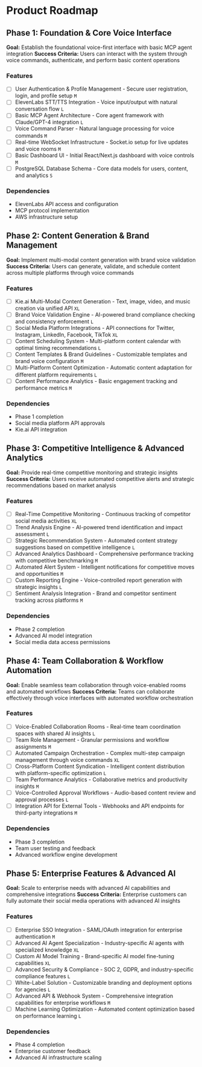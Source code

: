 # Product Roadmap

## Phase 1: Foundation & Core Voice Interface

**Goal:** Establish the foundational voice-first interface with basic MCP agent integration
**Success Criteria:** Users can interact with the system through voice commands, authenticate, and perform basic content operations

### Features

- [ ] User Authentication & Profile Management - Secure user registration, login, and profile setup `M`
- [ ] ElevenLabs STT/TTS Integration - Voice input/output with natural conversation flow `L`
- [ ] Basic MCP Agent Architecture - Core agent framework with Claude/GPT-4 integration `L`
- [ ] Voice Command Parser - Natural language processing for voice commands `M`
- [ ] Real-time WebSocket Infrastructure - Socket.io setup for live updates and voice rooms `M`
- [ ] Basic Dashboard UI - Initial React/Next.js dashboard with voice controls `M`
- [ ] PostgreSQL Database Schema - Core data models for users, content, and analytics `S`

### Dependencies

- ElevenLabs API access and configuration
- MCP protocol implementation
- AWS infrastructure setup

## Phase 2: Content Generation & Brand Management

**Goal:** Implement multi-modal content generation with brand voice validation
**Success Criteria:** Users can generate, validate, and schedule content across multiple platforms through voice commands

### Features

- [ ] Kie.ai Multi-Modal Content Generation - Text, image, video, and music creation via unified API `XL`
- [ ] Brand Voice Validation Engine - AI-powered brand compliance checking and consistency enforcement `L`
- [ ] Social Media Platform Integrations - API connections for Twitter, Instagram, LinkedIn, Facebook, TikTok `XL`
- [ ] Content Scheduling System - Multi-platform content calendar with optimal timing recommendations `L`
- [ ] Content Templates & Brand Guidelines - Customizable templates and brand voice configuration `M`
- [ ] Multi-Platform Content Optimization - Automatic content adaptation for different platform requirements `L`
- [ ] Content Performance Analytics - Basic engagement tracking and performance metrics `M`

### Dependencies

- Phase 1 completion
- Social media platform API approvals
- Kie.ai API integration

## Phase 3: Competitive Intelligence & Advanced Analytics

**Goal:** Provide real-time competitive monitoring and strategic insights
**Success Criteria:** Users receive automated competitive alerts and strategic recommendations based on market analysis

### Features

- [ ] Real-Time Competitive Monitoring - Continuous tracking of competitor social media activities `XL`
- [ ] Trend Analysis Engine - AI-powered trend identification and impact assessment `L`
- [ ] Strategic Recommendation System - Automated content strategy suggestions based on competitive intelligence `L`
- [ ] Advanced Analytics Dashboard - Comprehensive performance tracking with competitive benchmarking `M`
- [ ] Automated Alert System - Intelligent notifications for competitive moves and opportunities `M`
- [ ] Custom Reporting Engine - Voice-controlled report generation with strategic insights `L`
- [ ] Sentiment Analysis Integration - Brand and competitor sentiment tracking across platforms `M`

### Dependencies

- Phase 2 completion
- Advanced AI model integration
- Social media data access permissions

## Phase 4: Team Collaboration & Workflow Automation

**Goal:** Enable seamless team collaboration through voice-enabled rooms and automated workflows
**Success Criteria:** Teams can collaborate effectively through voice interfaces with automated workflow orchestration

### Features

- [ ] Voice-Enabled Collaboration Rooms - Real-time team coordination spaces with shared AI insights `L`
- [ ] Team Role Management - Granular permissions and workflow assignments `M`
- [ ] Automated Campaign Orchestration - Complex multi-step campaign management through voice commands `XL`
- [ ] Cross-Platform Content Syndication - Intelligent content distribution with platform-specific optimization `L`
- [ ] Team Performance Analytics - Collaborative metrics and productivity insights `M`
- [ ] Voice-Controlled Approval Workflows - Audio-based content review and approval processes `L`
- [ ] Integration API for External Tools - Webhooks and API endpoints for third-party integrations `M`

### Dependencies

- Phase 3 completion
- Team user testing and feedback
- Advanced workflow engine development

## Phase 5: Enterprise Features & Advanced AI

**Goal:** Scale to enterprise needs with advanced AI capabilities and comprehensive integrations
**Success Criteria:** Enterprise customers can fully automate their social media operations with advanced AI insights

### Features

- [ ] Enterprise SSO Integration - SAML/OAuth integration for enterprise authentication `M`
- [ ] Advanced AI Agent Specialization - Industry-specific AI agents with specialized knowledge `XL`
- [ ] Custom AI Model Training - Brand-specific AI model fine-tuning capabilities `XL`
- [ ] Advanced Security & Compliance - SOC 2, GDPR, and industry-specific compliance features `L`
- [ ] White-Label Solution - Customizable branding and deployment options for agencies `L`
- [ ] Advanced API & Webhook System - Comprehensive integration capabilities for enterprise workflows `M`
- [ ] Machine Learning Optimization - Automated content optimization based on performance learning `L`

### Dependencies

- Phase 4 completion
- Enterprise customer feedback
- Advanced AI infrastructure scaling
